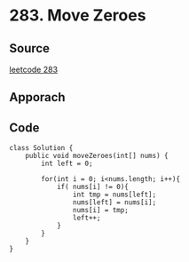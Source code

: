 # 283. Move Zeroes

## Source

[leetcode 283](https://leetcode.com/problems/move-zeroes/submissions/1748635631/?envType=study-plan-v2&envId=leetcode-75)

## Apporach

## Code
    class Solution {
        public void moveZeroes(int[] nums) {
            int left = 0;

            for(int i = 0; i<nums.length; i++){
                if( nums[i] != 0){
                    int tmp = nums[left];
                    nums[left] = nums[i];
                    nums[i] = tmp;
                    left++;
                }
            }
        }
    }
